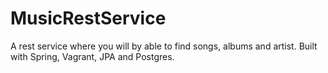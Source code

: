 # MusicRestService
A rest service where you will by able to find songs, albums and artist. Built with Spring, Vagrant, JPA and Postgres.
